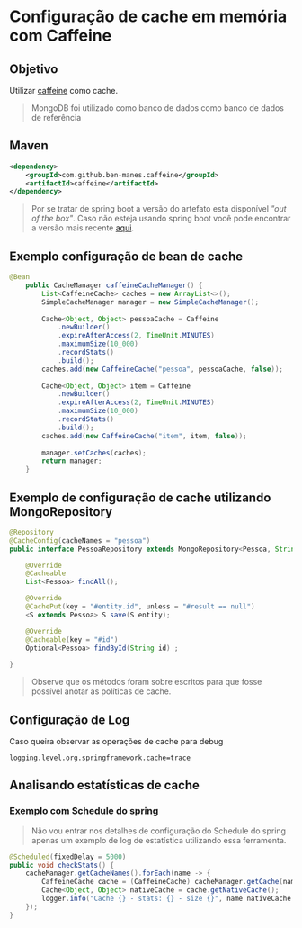 # Configuração de cache em memória com Caffeine

## Objetivo
Utilizar [caffeine](https://github.com/ben-manes/caffeine) como cache.
> MongoDB foi utilizado como banco de dados como banco de dados de referência

## Maven
```xml
<dependency>
	<groupId>com.github.ben-manes.caffeine</groupId>
	<artifactId>caffeine</artifactId>
</dependency>
```
> Por se tratar de spring boot a versão do artefato esta disponível *"out of the box"*. Caso não esteja usando spring boot você pode encontrar a versão mais recente [aqui](https://mvnrepository.com/artifact/com.github.ben-manes.caffeine/caffeine).

## Exemplo configuração de bean de cache
```java
@Bean
	public CacheManager caffeineCacheManager() {
		List<CaffeineCache> caches = new ArrayList<>();
		SimpleCacheManager manager = new SimpleCacheManager();
		
		Cache<Object, Object> pessoaCache = Caffeine
			.newBuilder()
			.expireAfterAccess(2, TimeUnit.MINUTES)
			.maximumSize(10_000)
			.recordStats()
			.build();
		caches.add(new CaffeineCache("pessoa", pessoaCache, false));
		
		Cache<Object, Object> item = Caffeine
			.newBuilder()
			.expireAfterAccess(2, TimeUnit.MINUTES)
			.maximumSize(10_000)
			.recordStats()
			.build();
		caches.add(new CaffeineCache("item", item, false));
		
		manager.setCaches(caches);
		return manager;
	}
```

## Exemplo de configuração de cache utilizando MongoRepository

```java
@Repository
@CacheConfig(cacheNames = "pessoa")
public interface PessoaRepository extends MongoRepository<Pessoa, String> {

	@Override
	@Cacheable
	List<Pessoa> findAll();

	@Override
	@CachePut(key = "#entity.id", unless = "#result == null")
	<S extends Pessoa> S save(S entity);

	@Override
	@Cacheable(key = "#id")
	Optional<Pessoa> findById(String id) ;
	
}
```
>Observe que os métodos foram sobre escritos para que fosse possível anotar as políticas de cache.

## Configuração de Log
Caso queira observar as operações de cache para debug
```properties
logging.level.org.springframework.cache=trace
```
## Analisando estatísticas de cache
### Exemplo com Schedule do spring
>Não vou entrar nos detalhes de configuração do Schedule do spring apenas um exemplo de log de estatística utilizando essa ferramenta.
```java
@Scheduled(fixedDelay = 5000)
public void checkStats() {
	cacheManager.getCacheNames().forEach(name -> {
		CaffeineCache cache = (CaffeineCache) cacheManager.getCache(name);
		Cache<Object, Object> nativeCache = cache.getNativeCache();
		logger.info("Cache {} - stats: {} - size {}", name nativeCache.stats(), nativeCache.estimatedSize());
	});
}
```
